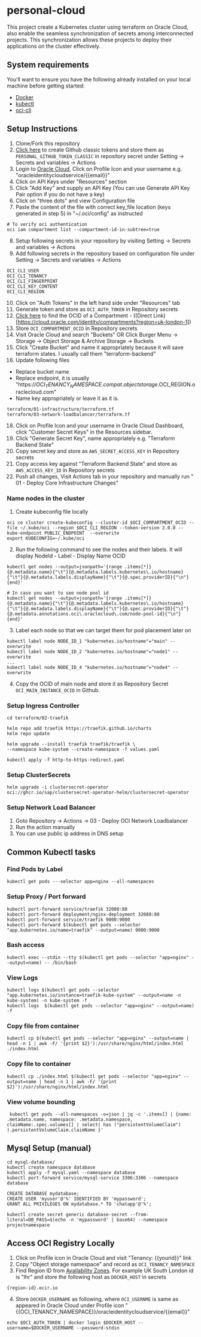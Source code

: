 # personal-cloud

This project create a Kubernetes cluster using terraform on Oracle Cloud, also enable the seamless synchronization of secrets among
interconnected projects. This synchronization allows these projects to deploy their applications on the cluster effectively.

## System requirements
You’ll want to ensure you have the following already installed on your local machine before getting started:
* [Docker](https://docs.docker.com/get-docker/)
* [kubectl](https://kubernetes.io/docs/tasks/tools/)
* [oci-cli](https://docs.oracle.com/en-us/iaas/Content/API/SDKDocs/cliinstall.htm)

## Setup Instructions
1. Clone/Fork this repository
2. [Click here](https://github.com/settings/tokens) to create Github classic tokens and store them as `PERSONAL_GITHUB_TOKEN_CLASSIC` in repository secret under Setting -> Secrets and variables -> Actions 
3. Login to [Oracle Cloud](https://console.uk-london-1.oraclecloud.com/), Click on Profile Icon and your username e.g. "oracleidentitycloudservice/{{email}}"
4. Click on API Keys under "Resources" section
5. Click "Add Key" and supply an API Key (You can use Generate API Key Pair option if you do not have a key)
6. Click on "three dots" and view Configuration file
7. Paste the content of the file with correct key_file location (keys generated in step 5) in "~/.oci/config" as instructed
```shell
# To verify oci authentication
oci iam compartment list --compartment-id-in-subtree=true
```
8. Setup following secrets in your repository by visiting Setting -> Secrets and variables -> Actions
9. Add following secrets in the repository based on configuration file under Setting -> Secrets and variables -> Actions
```
OCI_CLI_USER
OCI_CLI_TENANCY
OCI_CLI_FINGERPRINT
OCI_CLI_KEY_CONTENT
OCI_CLI_REGION
```
10. Click on "Auth Tokens" in the left hand side under "Resources" tab
11. Generate token and store as `OCI_AUTH_TOKEN` in Repository secrets
12. [Click here](https://docs.oracle.com/en-us/iaas/Content/GSG/Tasks/contactingsupport_topic-Finding_the_OCID_of_a_Compartment.htm) to find the OCID of a Compartment - ((Direct Link)[https://cloud.oracle.com/identity/compartments?region=uk-london-1])
13. Store `OCI_COMPARTMENT_OCID` in Repository secrets
14. Visit Oracle Cloud and search "Buckets" OR Click Burger Menu -> Storage -> Object Storage & Archive Storage -> Buckets
15. Click "Create Bucket" and name it appropriately because it will save terraform states. I usually call them "terraform-backend"
16. Update following files
- Replace bucket name
- Replace endpoint, it is usually "https://$OCI_TENANCY_NAMESPACE.compat.objectstorage.$OCI_REGION.oraclecloud.com"
- Name key appropriately or leave it as it is.
```shell
terraform/01-infrastructure/terraform.tf
terraform/03-network-loadbalancer/terraform.tf
```
18. Click on Profile Icon and your username in Oracle Cloud Dashboard, click "Customer Secret Keys" in the Resources sidebar.
19. Click "Generate Secret Key", name appropriately e.g. "Terraform Backend State"
20. Copy secret key and store as `AWS_SECRET_ACCESS_KEY` in Repository secrets
21. Copy access key against "Terraform Backend State" and store as `AWS_ACCESS_KEY_ID` in Repository secrets
22. Push all changes, Visit Actions tab in your repository and manually run " 01 - Deploy Core Infrastructure Changes"

### Name nodes in the cluster
1. Create kubeconfig file locally
```shell
oci ce cluster create-kubeconfig --cluster-id $OCI_COMPARTMENT_OCID --file ~/.kube/oci --region $OCI_CLI_REGION --token-version 2.0.0 --kube-endpoint PUBLIC_ENDPOINT  --overwrite
export KUBECONFIG=~/.kube/oci
```

2. Run the following command to see the nodes and their labels. It will display NodeId - Label - Display Name OCID
```shell
kubectl get nodes --output=jsonpath='{range .items[*]}{@.metadata.name}{"\t"}{@.metadata.labels.kubernetes\.io/hostname}{"\t"}{@.metadata.labels.displayName}{"\t"}{@.spec.providerID}{"\n"}{end}'

# In case you want to see node pool id
kubectl get nodes --output=jsonpath='{range .items[*]}{@.metadata.name}{"\t"}{@.metadata.labels.kubernetes\.io/hostname}{"\t"}{@.metadata.labels.displayName}{"\t"}{@.spec.providerID}{"\t"}{@.metadata.annotations.oci\.oraclecloud\.com/node-pool-id}{"\n"}{end}'
```

3. Label each node so that we can target them for pod placement later on 
```shell
kubectl label node NODE_ID_1 "kubernetes.io/hostname"="main" --overwrite
kubectl label node NODE_ID_2 "kubernetes.io/hostname"="node1" --overwrite
...
kubectl label node NODE_ID_4 "kubernetes.io/hostname"="node4" --overwrite
```

4. Copy the OCID of main node and store it as Repository Secret `OCI_MAIN_INSTANCE_OCID` in Github.

### Setup Ingress Controller
```shell
cd terraform/02-traefik

helm repo add traefik https://traefik.github.io/charts
helm repo update

helm upgrade --install traefik traefik/traefik \
--namespace kube-system --create-namespace -f values.yaml

kubectl apply -f http-to-https-redirect.yaml
```

### Setup ClusterSecrets
```shell
helm upgrade -i clustersecret-operator oci://ghcr.io/sap/clustersecret-operator-helm/clustersecret-operator
```

### Setup Network Load Balancer
1. Goto Repository -> Actions -> 03 - Deploy OCI Network Loadbalancer
2. Run the action manually
3. You can use public ip address in DNS setup

## Common Kubectl tasks

### Find Pods by Label
```shell
kubectl get pods ---selector app=nginx --all-namespaces
```

### Setup Proxy / Port forward
```shell
kubectl port-forward service/traefik 32080:80
kubectl port-forward deployment/nginx-deployment 32080:80
kubectl port-forward service/traefik 9000:9000
kubectl port-forward $(kubectl get pods --selector "app.kubernetes.io/name=traefik" --output=name) 9000:9000
```

### Bash access
```shell
kubectl exec --stdin --tty $(kubectl get pods --selector "app=nginx" --output=name) -- /bin/bash
```

### View Logs
```shell
kubectl logs $(kubectl get pods --selector "app.kubernetes.io/instance=traefik-kube-system" --output=name -n kube-system) -n kube-system -f
kubectl logs  $(kubectl get pods --selector "app=nginx" --output=name) -f
```

### Copy file from container
```shell
kubectl cp $(kubectl get pods --selector "app=nginx" --output=name | head -n 1 | awk -F/ '{print $2}'):/usr/share/nginx/html/index.html ./index.html
```

### Copy file to container
```shell
kubectl cp ./index.html $(kubectl get pods --selector "app=nginx" --output=name | head -n 1 | awk -F/ '{print $2}'):/usr/share/nginx/html/index.html
```

### View volume bounding
```shell
 kubectl get pods --all-namespaces -o=json | jq -c '.items[] | {name: .metadata.name, namespace: .metadata.namespace, claimName:.spec.volumes[] | select( has ("persistentVolumeClaim") ).persistentVolumeClaim.claimName }'
```

## Mysql Setup (manual)
```shell
cd mysql-database/
kubectl create namespace database
kubectl apply -f mysql.yaml --namespace database
kubectl port-forward service/mysql-service 3306:3306 --namespace database

CREATE DATABASE mydatabase;
CREATE USER 'myuser'@'%' IDENTIFIED BY 'mypassword';
GRANT ALL PRIVILEGES ON mydatabase.* TO 'chatapp'@'%';

kubectl create secret generic database-secret --from-literal=DB_PASS=$(echo -n 'mypassword' | base64) --namespace projectnamespace
```

## Access OCI Registry Locally
1. Click on Profile icon in Oracle Cloud and visit "Tenancy: {{yourid}}" link
2. Copy "Object storage namespace" and record as `OCI_TENANCY_NAMESPACE` 
3. Find Region ID from [Availability Zones](https://docs.oracle.com/en-us/iaas/Content/Registry/Concepts/registryprerequisites.htm#regional-availability). For example UK South London id is "lhr" and store the following host as `DOCKER_HOST` in secrets
```shell
{region-id}.ocir.io
```
4. Store `DOCKER_USERNAME` as following, where `OCI_USERNME` is same as appeared in Oracle Cloud under Profile icon "{{OCI_TENANCY_NAMESPACE}}/oracleidentitycloudservice/{{email}}"
```shell
echo $OCI_AUTH_TOKEN | docker login $DOCKER_HOST --username=$DOCKER_USERNAME --password-stdin 
```
